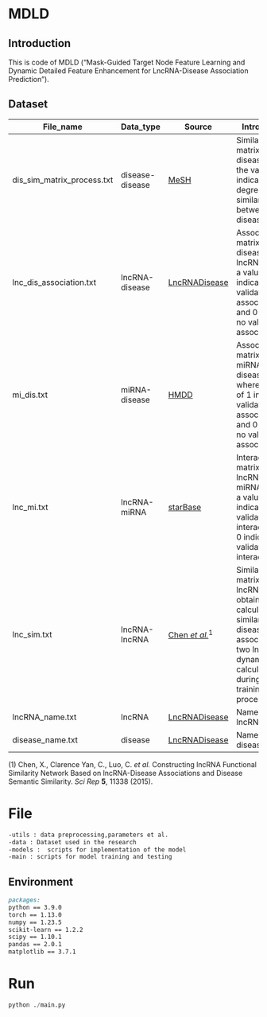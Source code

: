 # MDLD

## Introduction

This is code of MDLD (“Mask-Guided Target Node Feature Learning and Dynamic Detailed Feature Enhancement for LncRNA-Disease Association Prediction”).

## Dataset

| File_name                  | Data_type       | Source                                                       |Introduction                                |
| -------------------------- | --------------- | ------------------------------------------------------------ | -------------------------------------------|
| dis_sim_matrix_process.txt | disease-disease | [MeSH](https://www.nlm.nih.gov/mesh/meshhome.html)           |Similarity matrix of diseases,where the values indicate the degree of similarity between diseases|
| lnc_dis_association.txt    | lncRNA-disease  | [LncRNADisease](https://www.cuilab.cn/lncrnadisease)         |Association matrix of diseases and lncRNA, where a value of 1 indicates a validated association, and 0 indicates no validated association|
| mi_dis.txt                 | miRNA-disease   | [HMDD](https://www.cuilab.cn/hmdd)                           |Association matrix of miRNA and diseases, where a value of 1 indicates a validated association, and 0 indicates no validated association|
| lnc_mi.txt                 | lncRNA-miRNA    | [starBase](https://rnasysu.com/encori/)                      |Interaction matrix of lncRNA and miRNA, where a value of 1 indicates a validated interaction, and 0 indicates no validated interaction|
| lnc_sim.txt                | lncRNA-lncRNA   | [Chen *et al.*](https://www.nature.com/articles/srep11338)$^{1}$ |Similarity matrix of lncRNA, obtained by calculating the similarity of diseases associated with two lncRNAs, dynamically calculated during the training process|
| lncRNA_name.txt                | lncRNA   | [LncRNADisease](https://www.cuilab.cn/lncrnadisease) |Name of the lncRNA|
| disease_name.txt                | disease   | [LncRNADisease](https://www.cuilab.cn/lncrnadisease) |Name of the disease|

(1) Chen, X., Clarence Yan, C., Luo, C. *et al.* Constructing lncRNA Functional Similarity Network Based on lncRNA-Disease Associations and Disease Semantic Similarity. *Sci Rep* **5**, 11338 (2015).

# File

```markdown
-utils : data preprocessing,parameters et al.					
-data : Dataset used in the research						
-models :  scripts for implementation of the model					
-main : scripts for model training and testing						
```

## Environment

```markdown
packages:
python == 3.9.0
torch == 1.13.0
numpy == 1.23.5
scikit-learn == 1.2.2
scipy == 1.10.1
pandas == 2.0.1
matplotlib == 3.7.1
```

# Run

```python
python ./main.py
```
